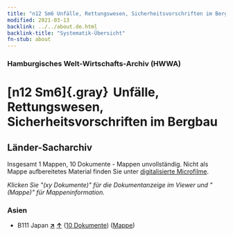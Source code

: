 ```yaml
---
title: "n12 Sm6 Unfälle, Rettungswesen, Sicherheitsvorschriften im Bergbau"
modified: 2021-03-13
backlink: ../../about.de.html
backlink-title: "Systematik-Übersicht"
fn-stub: about
---
```


### Hamburgisches Welt-Wirtschafts-Archiv (HWWA)

# [n12 Sm6]{.gray}&#8201; Unfälle, Rettungswesen, Sicherheitsvorschriften im Bergbau&#160; 







## Länder-Sacharchiv




Insgesamt 1 Mappen, 10 Dokumente - Mappen unvollständig.
Nicht als Mappe aufbereitetes Material finden Sie unter [digitalisierte Microfilme](/film/h1_sh.de.html).

_Klicken Sie "(xy Dokumente)" für die Dokumentanzeige im Viewer und "(Mappe)" für Mappeninformation._




### Asien

- B111 Japan [**&nearr;**](../../../geo/i/141272/about.de.html "Japan (alle Mappen)") [**&uarr;**](../../../geo/about.de.html#B111 "Ländersystematik") (<a href="https://pm20.zbw.eu/iiifview/folder/sh/141272,145089" title="über: Japan : Unfälle, Rettungswesen, Sicherheitsvorschriften im Bergbau" target="_blank">10 Dokumente</a>) ([Mappe](../../../../folder/sh/1412xx/141272/1450xx/145089/about.de.html))








